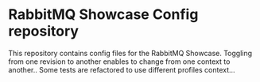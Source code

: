 # RabbitMQ Showcase Config repository
This repository contains config files for the RabbitMQ Showcase.
Toggling from one revision to another enables to change from one context to another..
Some tests are refactored to use different profiles context...

